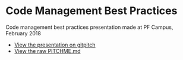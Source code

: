 # Code Management Best Practices

Code management best practices presentation made at PF Campus, February 2018

* [View the presentation on gitpitch](https://gitpitch.com/shalomb/code-mgmt-best-practices#/)
* [View the raw PITCHME.md](PITCHME.md)
